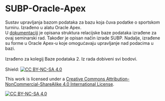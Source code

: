 # SUBP-Oracle-Apex
Sustav upravljanja bazom podataka za bazu koja čuva podatke o sportskom turniru. Izrađeno u alatu Oracle Apex. 
<br> U [dokumentaciji](https://github.com/JakovBegovic/SUBP-Oracle-Apex/blob/4260d64f1a1d89400415c435481b1af1f804dc36/Turnir%20u%20Brazilskom%20jiu%20jitsu-u.pdf) je opisana struktura relacijske baze podataka izrađene za ovaj seminarski rad. Također je opisan način izrade SUBP. Nadalje, izrađene su forme u Oracle Apex-u koje omogućavaju upravljanje nad podacima u bazi.
<br><br> Izrađeno za kolegij Baze podataka 2. Iz rada dobiveni svi bodovi.
<br><br>
Shield: [![CC BY-NC-SA 4.0][cc-by-nc-sa-shield]][cc-by-nc-sa]

This work is licensed under a
[Creative Commons Attribution-NonCommercial-ShareAlike 4.0 International License][cc-by-nc-sa].

[![CC BY-NC-SA 4.0][cc-by-nc-sa-image]][cc-by-nc-sa]

[cc-by-nc-sa]: http://creativecommons.org/licenses/by-nc-sa/4.0/
[cc-by-nc-sa-image]: https://licensebuttons.net/l/by-nc-sa/4.0/88x31.png
[cc-by-nc-sa-shield]: https://img.shields.io/badge/License-CC%20BY--NC--SA%204.0-lightgrey.svg

